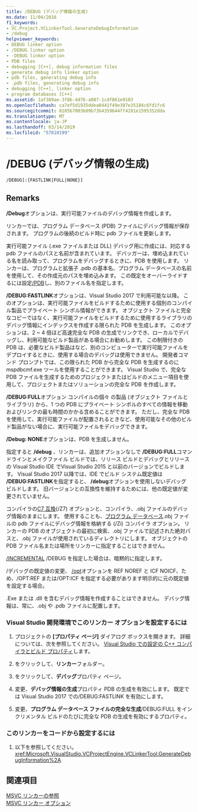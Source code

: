 ```yaml
---
title: /DEBUG (デバッグ情報の生成)
ms.date: 11/04/2016
f1_keywords:
- VC.Project.VCLinkerTool.GenerateDebugInformation
- /debug
helpviewer_keywords:
- DEBUG linker option
- /DEBUG linker option
- -DEBUG linker option
- PDB files
- debugging [C++], debug information files
- generate debug info linker option
- pdb files, generating debug info
- .pdb files, generating debug info
- debugging [C++], linker option
- program databases [C++]
ms.assetid: 1af389ae-3f8b-4d76-a087-1cdf861e9103
ms.openlocfilehash: ca7ef5d1935ddea0441f49e387e35184c6fd1fc6
ms.sourcegitcommit: 8105b7003b89b73b4359644ff4281e1595352dda
ms.translationtype: MT
ms.contentlocale: ja-JP
ms.lasthandoff: 03/14/2019
ms.locfileid: "57810199"
---
```

# <a name="debug-generate-debug-info"></a>/DEBUG (デバッグ情報の生成)

```
/DEBUG[:{FASTLINK|FULL|NONE}]
```

## <a name="remarks"></a>Remarks

**/Debug**オプションは、実行可能ファイルのデバッグ情報を作成します。

リンカーでは、プログラム データベース (PDB) ファイルにデバッグ情報が保存されます。 プログラムの後続のビルド時に pdb ファイルを更新します。

実行可能ファイル (.exe ファイルまたは DLL) デバッグ用に作成には、対応する pdb ファイルのパスと名前が含まれています。 デバッガーは、埋め込まれている名を読み取って、プログラムをデバッグするときに、PDB を使用します。 リンカーは、プログラムと拡張子 .pdb の基本名、プログラム データベースの名前を使用して、その作成元のパスを埋め込みます。 この既定をオーバーライドするには設定[/PDB](pdb-use-program-database.md)し、別のファイル名を指定します。

**/DEBUG:FASTLINK**オプションは、Visual Studio 2017 で利用可能な以降。 このオプションは、実行可能ファイルをビルドするために使用する個別のコンパイル製品でプライベート シンボル情報ができます。 オブジェクト ファイルと完全なコピーではなく、実行可能ファイルをビルドするために使用するライブラリのデバッグ情報にインデックスを作成する限られた PDB を生成します。 このオプションは、2 ~ 4 倍ほど高速完全な PDB の生成でリンクでき、ローカルでデバッグし、利用可能なビルド製品がある場合にお勧めします。 この制限付きの PDB は、必要なビルド製品はなど、別のコンピューターで実行可能ファイルをデプロイするときに、使用する場合のデバッグは使用できません。 開発者コマンド プロンプトでは、この限られた PDB から完全な PDB を生成するのに mspdbcmf.exe ツールを使用することができます。 Visual Studio で、完全な PDB ファイルを生成するためのプロジェクトまたはビルドのメニュー項目を使用して、プロジェクトまたはソリューションの完全な PDB を作成します。

**/DEBUG:FULL**オプション コンパイルの個々 の製品 (オブジェクト ファイルとライブラリ) から、1 つの PDB にプライベート シンボルのすべての情報を移動およびリンクの最も時間のかかる含めることができます。 ただし、完全な PDB を使用して、実行可能ファイルが配置されるときなど、使用可能なその他のビルド製品がない場合に、実行可能ファイルをデバッグできます。

**/Debug: NONE**オプションは、PDB を生成しません。

指定すると **/debug** 、リンカーは、追加オプションなしで **/DEBUG:FULL**コマンドラインとメイクファイル ビルドでは、リリース ビルドとデバッグとリリースの Visual Studio IDE でVisual Studio 2015 と以前のバージョンでビルドします。 Visual Studio 2017 以降では、IDE でビルド システム既定値は **/DEBUG:FASTLINK**を指定すると、 **/debug**オプションを使用しないデバッグ ビルドします。 旧バージョンとの互換性を維持するためには、他の既定値が変更されていません。

コンパイラの[C7 互換](z7-zi-zi-debug-information-format.md)(/Z7) オプションと、コンパイラ、.obj ファイルのデバッグ情報のままにします。 使用することも、[プログラム データベース](z7-zi-zi-debug-information-format.md).obj ファイルの pdb ファイルにデバッグ情報を格納する (/Zi) コンパイラ オプション。 リンカーの PDB のオブジェクトの最初に検索、.obj ファイルで記述された絶対パスと、.obj ファイルが使用されているディレクトリにします。 オブジェクトの PDB ファイル名または場所をリンカーに指定することはできません。

[/INCREMENTAL](incremental-link-incrementally.md) /DEBUG を指定した場合は、暗黙的に指定します。

/デバッグの既定値の変更、 [/opt](opt-optimizations.md)オプションを REF NOREF と ICF NOICF、ため、/OPT:REF または/OPT:ICF を指定する必要があります明示的に元の既定値を設定する場合。

.Exe または .dll を含むデバッグ情報を作成することはできません。 デバッグ情報は、常に、.obj や .pdb ファイルに配置します。

### <a name="to-set-this-linker-option-in-the-visual-studio-development-environment"></a>Visual Studio 開発環境でこのリンカー オプションを設定するには

1. プロジェクトの **[プロパティ ページ]** ダイアログ ボックスを開きます。 詳細については、次を参照してください。 [Visual Studio での設定の C++ コンパイラとビルド プロパティ](../working-with-project-properties.md)します。

1. をクリックして、**リンカー**フォルダー。

1. をクリックして、**デバッグ**プロパティ ページ。

1. 変更、**デバッグ情報の生成**プロパティ PDB の生成を有効にします。 既定では Visual Studio 2017 での/DEBUG:FASTLINK を有効にします。

1. 変更、**プログラム データベース ファイルの完全な生成**/DEBUG:FULL をインクリメンタル ビルドのたびに完全な PDB の生成を有効にするプロパティ。

### <a name="to-set-this-linker-option-programmatically"></a>このリンカーをコードから設定するには

1. 以下を参照してください。<xref:Microsoft.VisualStudio.VCProjectEngine.VCLinkerTool.GenerateDebugInformation%2A>

## <a name="see-also"></a>関連項目

[MSVC リンカーの参照](linking.md)<br/>
[MSVC リンカー オプション](linker-options.md)
